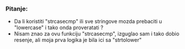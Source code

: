 ### Pitanje:
 - Da li koristiti "strcasecmp" ili sve stringove mozda prebaciti u "lowercase" i tako onda proveratati ?
 - Nisam znao za ovu funkciju "strcasecmp", izguglao sam i tako dobio resenje, ali moja prva logika je bila ici sa "strtolower"